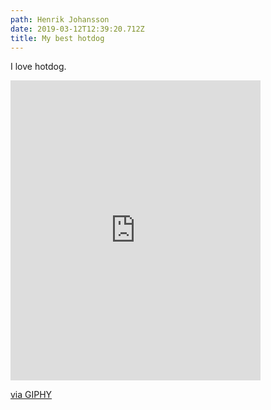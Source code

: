 ```yaml
---
path: Henrik Johansson
date: 2019-03-12T12:39:20.712Z
title: My best hotdog
---
```

I love hotdog.

<iframe src="https://giphy.com/embed/dNriu8aGJ6TWU" width="400" height="480" frameBorder="0" class="giphy-embed" allowFullScreen></iframe><p><a href="https://giphy.com/gifs/dogs-flow-dNriu8aGJ6TWU">via GIPHY</a></p>
